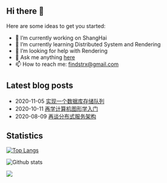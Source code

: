 ## Hi there 👋

Here are some ideas to get you started:

- 🔭 I’m currently working on ShangHai
- 🌱 I’m currently learning Distributed System and Rendering
- 🤔 I’m looking for help with Rendering
- 💬 Ask me anything [here](https://github.com/findstr/findstr/issues)
- 📫 How to reach me: findstrx@gmail.com

## Latest blog posts

- 2020-11-05 [实现一个数据库存储队列](https://blog.gotocoding.com/archives/1421)
- 2020-10-11 [再学计算机图形学入门](https://blog.gotocoding.com/archives/1413)
- 2020-08-09 [再谈分布式服务架构](https://blog.gotocoding.com/archives/1398)

## Statistics
[![Top Langs](https://github-readme-stats.vercel.app/api/top-langs/?username=findstr&layout=compact)](findstr)

![Github stats](https://github-readme-stats.vercel.app/api?username=findstr&show_icons=true&theme=radical)

![](https://visitor-badge.glitch.me/badge?page_id=findstr.findstr)

